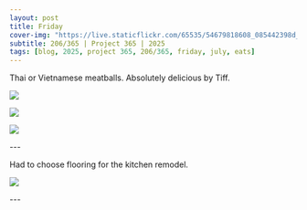 ```yaml
---
layout: post
title: Friday
cover-img: "https://live.staticflickr.com/65535/54679818608_085442398d_h.jpg"
subtitle: 206/365 | Project 365 | 2025
tags: [blog, 2025, project 365, 206/365, friday, july, eats]
---
```

<style>
  .intro-header.big-img {
    background-position:center; 
  }
</style>
Thai or Vietnamese meatballs. Absolutely delicious by Tiff.
<p class="post-img-wrap">
  <img src="https://live.staticflickr.com/65535/54679818608_085442398d_h.jpg">
</p>
<p class="post-img-wrap">
  <img src="https://live.staticflickr.com/65535/54678765687_b479331d42_h.jpg">
</p>
<p class="post-img-wrap">
  <img src="https://live.staticflickr.com/65535/54679818134_71977cebf8_h.jpg">
</p>
---

Had to choose flooring for the kitchen remodel.
<p class="post-img-wrap">
  <img src="https://live.staticflickr.com/65535/54677467008_52f275539f_h.jpg">
</p>
---
